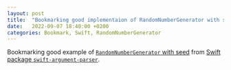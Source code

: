```yaml
---
layout: post
title:  "Bookmarking good implementaion of RandomNumberGenerator with seed"
date:   2022-09-07 18:40:00 +0200
categories: Bookmark, Swift, RandomNumberGenerator
---
```

Bookmarking good example of [`RandomNumberGenerator` with seed](https://github.com/apple/swift-argument-parser/blob/main/Examples/roll/SplitMix64.swift) from [Swift package `swift-argument-parser`](https://github.com/apple/swift-argument-parser).
